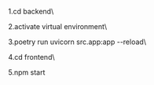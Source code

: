 1.cd backend\ 

2.activate virtual environment\

3.poetry run uvicorn src.app:app --reload\

4.cd frontend\

5.npm start
